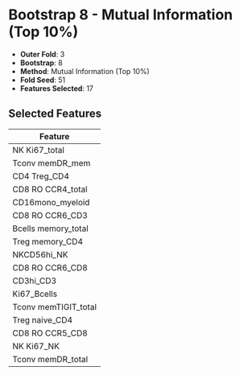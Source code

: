 # Bootstrap 8 - Mutual Information (Top 10%)

- **Outer Fold**: 3
- **Bootstrap**: 8
- **Method**: Mutual Information (Top 10%)
- **Fold Seed**: 51
- **Features Selected**: 17

## Selected Features

| Feature |
|---------|
| NK Ki67_total |
| Tconv memDR_mem |
| CD4 Treg_CD4 |
| CD8 RO CCR4_total |
| CD16mono_myeloid |
| CD8 RO CCR6_CD3 |
| Bcells memory_total |
| Treg memory_CD4 |
| NKCD56hi_NK |
| CD8 RO CCR6_CD8 |
| CD3hi_CD3 |
| Ki67_Bcells |
| Tconv memTIGIT_total |
| Treg naive_CD4 |
| CD8 RO CCR5_CD8 |
| NK Ki67_NK |
| Tconv memDR_total |
